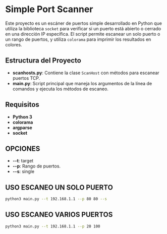 # Simple Port Scanner

Este proyecto es un escáner de puertos simple desarrollado en Python que utiliza la biblioteca `socket` para verificar si un puerto está abierto o cerrado en una dirección IP específica. El script permite escanear un solo puerto o un rango de puertos, y utiliza `colorama` para imprimir los resultados en colores.

## Estructura del Proyecto

- **scanhosts.py**: Contiene la clase `ScanHost` con métodos para escanear puertos TCP.
- **main.py**: Script principal que maneja los argumentos de la línea de comandos y ejecuta los métodos de escaneo.

## Requisitos

- **Python 3**
- **colorama**
- **argparse**
- **socket**

## OPCIONES
- **--t**: target
- **--p**: Rango de puertos.
- **--s**: single

## USO ESCANEO UN SOLO PUERTO
  ```bash
python3 main.py --t 192.168.1.1 --p 80 80 --s
 ```

## USO ESCANEO VARIOS PUERTOS
  ```bash
python3 main.py --t 192.168.1.1 --p 20 100

 ```

  
